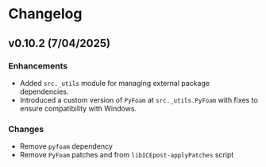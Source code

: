 # Changelog

## v0.10.2 (7/04/2025)

### Enhancements
- Added `src._utils` module for managing external package dependencies.
- Introduced a custom version of `PyFoam` at `src._utils.PyFoam` with fixes to ensure compatibility with Windows.

### Changes
- Remove `pyfoam` dependency
- Remove `PyFoam` patches and from `libICEpost-applyPatches` script